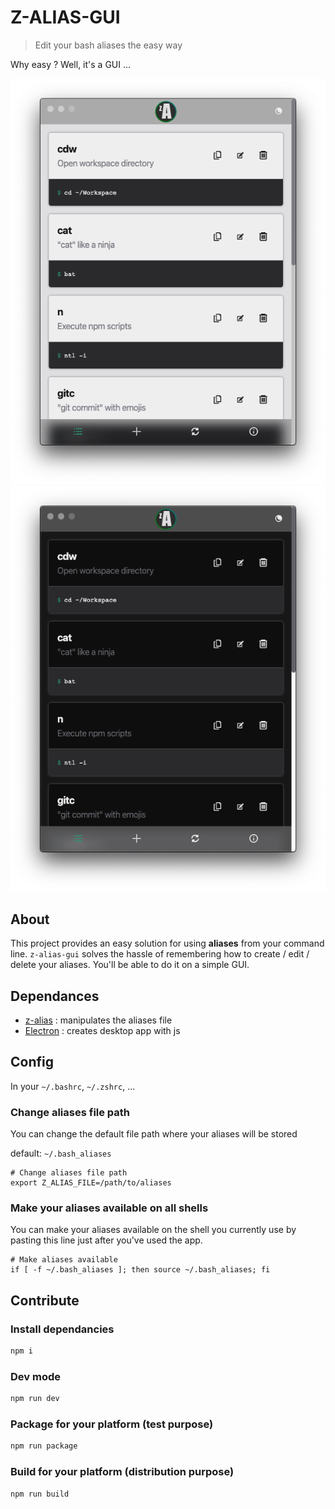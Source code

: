 # Z-ALIAS-GUI

> Edit your bash aliases the easy way

Why easy ? Well, it's a GUI ...

![Screenshot](/screenshot.png)
![Screenshot Dark](/screenshot-dark.png)

## About

This project provides an easy solution for using **aliases** from your command line. `z-alias-gui` solves the hassle of remembering how to create / edit / delete your aliases. You'll be able to do it on a simple GUI.

## Dependances

* [z-alias](https://github.com/benavern/z-alias) : manipulates the aliases file
* [Electron](https://www.electronjs.org/) : creates desktop app with js

## Config

In your `~/.bashrc`, `~/.zshrc`, ...

### Change aliases file path

You can change the default file path where your aliases will be stored

default: `~/.bash_aliases`

```
# Change aliases file path
export Z_ALIAS_FILE=/path/to/aliases
```

### Make your aliases available on all shells

You can make your aliases available on the shell you currently use by pasting this line just after you've used the app.

```
# Make aliases available
if [ -f ~/.bash_aliases ]; then source ~/.bash_aliases; fi
```

## Contribute

### Install dependancies

```bash
npm i
```

### Dev mode

```bash
npm run dev
```

### Package for your platform (test purpose)

```bash
npm run package
```

### Build for your platform (distribution purpose)

```bash
npm run build
```
